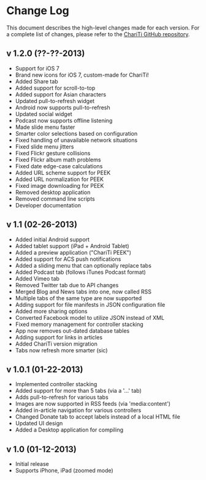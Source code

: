 Change Log
========================

This document describes the high-level changes made for each version. For a complete list of changes, please refer to the [ChariTi GitHub repository](http://github.com/mcongrove/ChariTi/).

v 1.2.0 (??-??-2013)
--------------------
*	Support for iOS 7
*	Brand new icons for iOS 7, custom-made for ChariTi!
*	Added Share tab
*	Added support for scroll-to-top
*	Added support for Asian characters
*	Updated pull-to-refresh widget
*	Android now supports pull-to-refresh
*	Updated social widget
*	Podcast now supports offline listening
*	Made slide menu faster
*	Smarter color selections based on configuration
*	Fixed handling of unavailable network situations
*	Fixed slide menu jitters
*	Fixed Flickr gesture collisions
*	Fixed Flickr album math problems
*	Fixed date edge-case calculations
*	Added URL scheme support for PEEK
*	Added URL normalization for PEEK
*	Fixed image downloading for PEEK
*	Removed desktop application
*	Removed command line scripts
*	Developer documentation

v 1.1 (02-26-2013)
------------------
*	Added initial Android support
*	Added tablet support (iPad + Android Tablet)
*	Added a preview application ("ChariTi PEEK")
*	Added support for ACS push notifications
*	Added a sliding menu that can optionally replace tabs
*	Added Podcast tab (follows iTunes Podcast format)
*	Added Vimeo tab
*	Removed Twitter tab due to API changes
*	Merged Blog and News tabs into one, now called RSS
*	Multiple tabs of the same type are now supported
*	Adding support for file manifests in JSON configuration file
*	Added more sharing options
*	Converted Facebook model to utilize JSON instead of XML
*	Fixed memory management for controller stacking
*	App now removes out-dated database tables
*	Adding support for links in articles
*	Added ChariTi version migration
*	Tabs now refresh more smarter (sic)

v 1.0.1 (01-22-2013)
--------------------
*	Implemented controller stacking
*	Added support for more than 5 tabs (via a '…' tab)
*	Adds pull-to-refresh for various tabs
*	Images are now supported in RSS feeds (via 'media:content')
*	Added in-article navigation for various controllers
*	Changed Donate tab to accept labels instead of a local HTML file
*	Updated UI design
*	Added a Desktop application for compiling

v 1.0 (01-12-2013)
------------------
*	Initial release
*	Supports iPhone, iPad (zoomed mode)